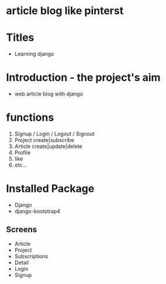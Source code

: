 # article blog like pinterst

# Titles

- Learning django

# Introduction - the project's aim

- web article blog with django

# functions

1. Signup / Login / Logout / Signout
2. Project create|subscribe
3. Article create|update|delete
4. Profile
5. like
6. etc...

# Installed Package

- Django
- django-bootstrap4

## Screens

- Article
- Project
- Subscriptions
- Detail
- Login
- Signup

